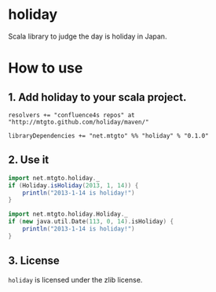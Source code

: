 holiday
========
Scala library to judge the day is holiday in Japan.

# How to use
## 1. Add holiday to your scala project.
```
resolvers += "confluence4s repos" at "http://mtgto.github.com/holiday/maven/"

libraryDependencies += "net.mtgto" %% "holiday" % "0.1.0"
```

## 2. Use it
```scala
import net.mtgto.holiday._
if (Holiday.isHoliday(2013, 1, 14)) {
    println("2013-1-14 is holiday!")
}

import net.mtgto.holiday.Holiday._
if (new java.util.Date(113, 0, 14).isHoliday) {
    println("2013-1-14 is holiday!")
}
```

## 3. License
`holiday` is licensed under the zlib license.

